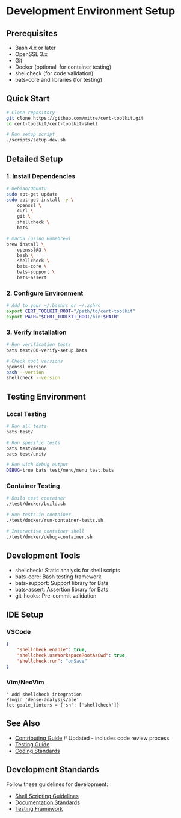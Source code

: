 # Development Environment Setup

## Prerequisites

- Bash 4.x or later
- OpenSSL 3.x
- Git
- Docker (optional, for container testing)
- shellcheck (for code validation)
- bats-core and libraries (for testing)

## Quick Start

```bash
# Clone repository
git clone https://github.com/mitre/cert-toolkit.git
cd cert-toolkit/cert-toolkit-shell

# Run setup script
./scripts/setup-dev.sh
```

## Detailed Setup

### 1. Install Dependencies

```bash
# Debian/Ubuntu
sudo apt-get update
sudo apt-get install -y \
    openssl \
    curl \
    git \
    shellcheck \
    bats

# macOS (using Homebrew)
brew install \
    openssl@3 \
    bash \
    shellcheck \
    bats-core \
    bats-support \
    bats-assert
```

### 2. Configure Environment

```bash
# Add to your ~/.bashrc or ~/.zshrc
export CERT_TOOLKIT_ROOT="/path/to/cert-toolkit"
export PATH="$CERT_TOOLKIT_ROOT/bin:$PATH"
```

### 3. Verify Installation

```bash
# Run verification tests
bats test/00-verify-setup.bats

# Check tool versions
openssl version
bash --version
shellcheck --version
```

## Testing Environment

### Local Testing

```bash
# Run all tests
bats test/

# Run specific tests
bats test/menu/
bats test/unit/

# Run with debug output
DEBUG=true bats test/menu/menu_test.bats
```

### Container Testing

```bash
# Build test container
./test/docker/build.sh

# Run tests in container
./test/docker/run-container-tests.sh

# Interactive container shell
./test/docker/debug-container.sh
```

## Development Tools

- shellcheck: Static analysis for shell scripts
- bats-core: Bash testing framework
- bats-support: Support library for Bats
- bats-assert: Assertion library for Bats
- git-hooks: Pre-commit validation

## IDE Setup

### VSCode

```json
{
    "shellcheck.enable": true,
    "shellcheck.useWorkspaceRootAsCwd": true,
    "shellcheck.run": "onSave"
}
```

### Vim/NeoVim

```vim
" Add shellcheck integration
Plugin 'dense-analysis/ale'
let g:ale_linters = {'sh': ['shellcheck']}
```

## See Also

- [Contributing Guide](contributing.md)  # Updated - includes code review process
- [Testing Guide](../testing/README.md)
- [Coding Standards](../standards/coding.md)

## Development Standards

Follow these guidelines for development:

- [Shell Scripting Guidelines](../standards/references.md#shell-scripting)
- [Documentation Standards](../standards/references.md#documentation)
- [Testing Framework](../standards/references.md#testing)
